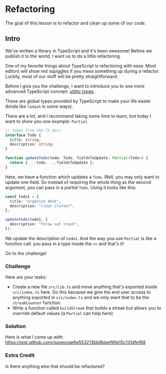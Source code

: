 # Refactoring

The goal of this lesson is to refactor and clean up some of our code.

## Intro

We've written a library in TypeScript and it's been awesome! Before we publish it to the world, I want us to do a little refactoring.

One of my favorite things about TypeScript is refactoring with ease. Most editors will show red squiggles if you mess something up during a refactor. Luckily, most of our stuff will be pretty straightforward.

Before I give you the challenge, I want to introduce you to one more advanced TypeScript concept: [utility types](https://www.typescriptlang.org/docs/handbook/utility-types.html#handbook-content).

These are global types provided by TypeScript to make your life easier (kinda like `lodash` in some ways).

There are a lot, and I recommend taking some time to learn, but today I want to show you one example: `Partial`.

```typescript
// Taken from the TS docs
interface Todo {
  title: string;
  description: string;
}

function updateTodo(todo: Todo, fieldsToUpdate: Partial<Todo>) {
  return { ...todo, ...fieldsToUpdate };
}
```

Here, we have a function which updates a `Todo`. Well, you may only want to update one field. So instead of requiring the whole thing as the second argument, you can pass in a _partial_ `Todo`. Using it looks like this:

```typescript
const todo1 = {
  title: "organize desk",
  description: "clear clutter",
};

updateTodo(todo1, {
  description: "throw out trash",
});
```

We update the description of `todo1`. And the way you use `Partial` is like a function call: you pass in a type inside the `<>` and that's it!

On to the challenge!

### Challenge

Here are your tasks:

- Create a new file `src/lib.ts` and move anything that's exported inside `src/index.ts` here. Do this because we give the end user access to anything exported in `src/index.ts` and we only want that to be the `streakCounter` function.
- Write a function called `buildStreak` that builds a streak but allows you to override default values (a `Partial` can help here)

### Solution

Here is what I came up with: https://gist.github.com/jsjoeio/ae6e553213bb6bbef99e15c131dfef68

### Extra Credit

Is there anything else that should be refactored?
